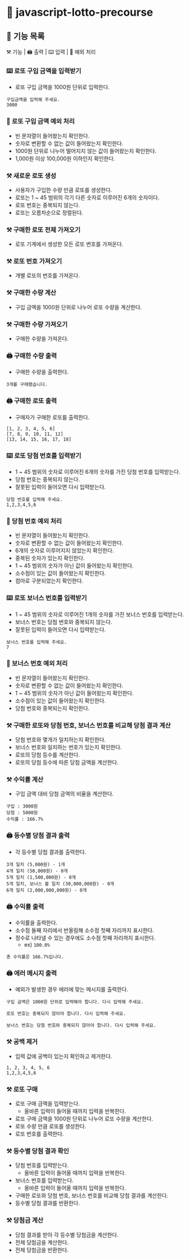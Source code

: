# 🎰 javascript-lotto-precourse

## 📜 기능 목록

⚒️ 기능 | 🖨️ 출력 | ⌨️ 입력 | 🤔 예외 처리

### ⌨️ 로또 구입 금액을 입력받기

- 로또 구입 금액을 1000원 단위로 입력한다.

```
구입금액을 입력해 주세요.
3000
```

### 🤔 로또 구입 금액 예외 처리

- 빈 문자열이 들어왔는지 확인한다.
- 숫자로 변환할 수 없는 값이 들어왔는지 확인한다.
- 1000원 단위로 나누어 떨어지지 않는 값이 들어왔는지 확인한다.
- 1,000원 이상 100,000원 이하인지 확인한다.

### ⚒️ 새로운 로또 생성

- 사용자가 구입한 수량 만큼 로또를 생성한다.
- 로또는 1 ~ 45 범위의 각기 다른 숫자로 이루어진 6개의 숫자이다.
- 로또 번호는 중복되지 않는다.
- 로또는 오름차순으로 정렬된다.

### ⚒️ 구매한 로또 전체 가져오기

- 로또 기계에서 생성한 모든 로또 번호를 가져온다.

### ⚒️ 로또 번호 가져오기

- 개별 로또의 번호를 가져온다.

### ⚒️ 구매한 수량 계산

- 구입 금액을 1000원 단위로 나누어 로또 수량을 계산한다.

### ⚒️ 구매한 수량 가져오기

- 구매한 수량을 가져온다.

### 🖨️ 구매한 수량 출력

- 구매한 수량을 출력한다.

```
3개를 구매했습니다.
```

### 🖨️ 구매한 로또 출력

- 구매자가 구매한 로또를 출력한다.

```
[1, 2, 3, 4, 5, 6]
[7, 8, 9, 10, 11, 12]
[13, 14, 15, 16, 17, 18]
```

### ⌨️ 로또 당첨 번호를 입력받기

- 1 ~ 45 범위의 숫자로 이루어진 6개의 숫자를 가진 당첨 번호를 입력받는다.
- 당첨 번호는 중복되지 않는다.
- 잘못된 입력이 들어오면 다시 입력받는다.

```
당첨 번호를 입력해 주세요.
1,2,3,4,5,6
```

### 🤔 당첨 번호 예외 처리

- 빈 문자열이 들어왔는지 확인한다.
- 숫자로 변환할 수 없는 값이 들어왔는지 확인한다.
- 6개의 숫자로 이루어지지 않았는지 확인한다.
- 중복된 숫자가 있는지 확인한다.
- 1 ~ 45 범위의 숫자가 아닌 값이 들어왔는지 확인한다.
- 소수점이 있는 값이 들어왔는지 확인한다.
- 컴마로 구분되었는지 확인한다.

### ⌨️ 로또 보너스 번호를 입력받기

- 1 ~ 45 범위의 숫자로 이루어진 1개의 숫자를 가진 보너스 번호를 입력받는다.
- 보너스 번호는 당첨 번호와 중복되지 않는다.
- 잘못된 입력이 들어오면 다시 입력받는다.

```
보너스 번호를 입력해 주세요.
7
```

### 🤔 보너스 번호 예외 처리

- 빈 문자열이 들어왔는지 확인한다.
- 숫자로 변환할 수 없는 값이 들어왔는지 확인한다.
- 1 ~ 45 범위의 숫자가 아닌 값이 들어왔는지 확인한다.
- 소수점이 있는 값이 들어왔는지 확인한다.
- 당첨 번호와 중복되는지 확인한다.

### ⚒️ 구매한 로또와 당첨 번호, 보너스 번호를 비교해 당첨 결과 계산

- 당첨 번호와 몇개가 일치하는지 확인한다.
- 보너스 번호와 일치하는 번호가 있는지 확인한다.
- 로또의 당첨 등수를 계산한다.
- 로또의 당첨 등수에 따른 당첨 금액을 계산한다.

### ⚒️ 수익률 계산

- 구입 금액 대비 당첨 금액의 비율을 계산한다.

```
구입 : 3000원
당첨 : 5000원
수익률 : 166.7%
```

### 🖨️ 등수별 당첨 결과 출력

- 각 등수별 당첨 결과를 출력한다.

```
3개 일치 (5,000원) - 1개
4개 일치 (50,000원) - 0개
5개 일치 (1,500,000원) - 0개
5개 일치, 보너스 볼 일치 (30,000,000원) - 0개
6개 일치 (2,000,000,000원) - 0개
```

### 🖨️ 수익률 출력

- 수익률을 출력한다.
- 소수점 둘째 자리에서 반올림해 소수점 첫째 자리까지 표시한다.
- 정수로 나타낼 수 있는 경우에도 소수점 첫째 자리까지 표시한다.
  - ex) `100.0%`

```
총 수익률은 166.7%입니다.
```

### 🖨️ 에러 메시지 출력

- 예외가 발생한 경우 에러에 맞는 메시지를 출력한다.

```
구입 금액은 1000원 단위로 입력해야 합니다. 다시 입력해 주세요.

로또 번호는 중복되지 않아야 합니다. 다시 입력해 주세요.

보너스 번호는 당첨 번호와 중복되지 않아야 합니다. 다시 입력해 주세요.
```

### ⚒️ 공백 제거

- 입력 값에 공백이 있는지 확인하고 제거한다.

```
1, 2, 3, 4, 5, 6
1,2,3,4,5,6
```

### ⚒️ 로또 구매

- 로또 구매 금액을 입력받는다.
  - 올바른 입력이 들어올 때까지 입력을 반복한다.
- 로또 구매 금액을 1000원 단위로 나누어 로또 수량을 계산한다.
- 로또 수량 만큼 로또를 생성한다.
- 로또 번호를 출력한다.

### ⚒️ 등수별 당첨 결과 확인

- 당첨 번호를 입력받는다.
  - 올바른 입력이 들어올 때까지 입력을 반복한다.
- 보너스 번호를 입력받는다.
  - 올바른 입력이 들어올 때까지 입력을 반복한다.
- 구매한 로또와 당첨 번호, 보너스 번호를 비교해 당첨 결과를 계산한다.
- 등수별 당첨 결과를 반환한다.

### ⚒️ 당첨금 계산

- 당첨 결과를 받아 각 등수별 당첨금을 계산한다.
- 전체 당첨금을 계산한다.
- 전체 당첨금을 반환한다.
